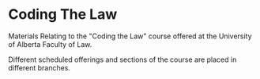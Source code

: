 # Coding The Law
Materials Relating to the "Coding the Law" course offered at the University of Alberta Faculty of Law.

Different scheduled offerings and sections of the course are placed in different branches.
